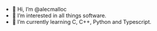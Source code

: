 - 👋 Hi, I’m @alecmalloc
- 👀 I’m interested in all things software.
- 🌱 I’m currently learning C, C++, Python and Typescript.

<!---
alecmalloc/alecmalloc is a ✨ special ✨ repository because its `README.md` (this file) appears on your GitHub profile.
You can click the Preview link to take a look at your changes.
--->

